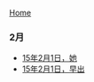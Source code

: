 
[Home](https://github.com/majianjun/stories/blob/master/README.md)

### 2月
- [15年2月1日，她](https://github.com/majianjun/stories/blob/master/2015/02/2015_02_01_17.md)
- [15年2月1日，早出](https://github.com/majianjun/stories/blob/master/2015/02/2015_02_02_08.md)
